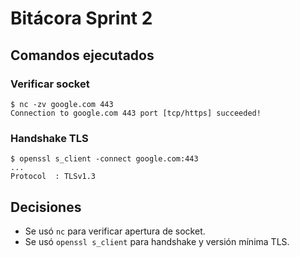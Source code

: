 # Bitácora Sprint 2

## Comandos ejecutados
### Verificar socket
```
$ nc -zv google.com 443
Connection to google.com 443 port [tcp/https] succeeded!
```

### Handshake TLS
```
$ openssl s_client -connect google.com:443
...
Protocol  : TLSv1.3
```

## Decisiones
- Se usó `nc` para verificar apertura de socket.
- Se usó `openssl s_client` para handshake y versión mínima TLS.
